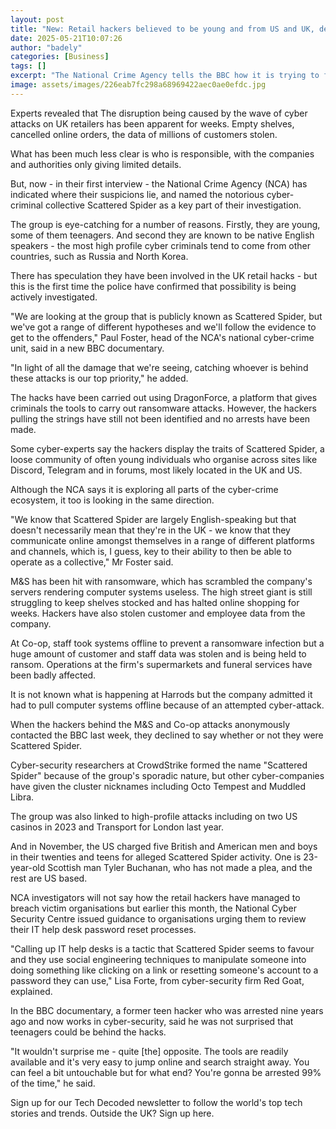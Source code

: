 ```yaml
---
layout: post
title: "New: Retail hackers believed to be young and from US and UK, detectives say"
date: 2025-05-21T10:07:26
author: "badely"
categories: [Business]
tags: []
excerpt: "The National Crime Agency tells the BBC how it is trying to find the culprits of the M&amp;S and Co-op hacks."
image: assets/images/226eab7fc298a68969422aec0ae0efdc.jpg
---
```


Experts revealed that The disruption being caused by the wave of cyber attacks on UK retailers has been apparent for weeks. Empty shelves, cancelled online orders, the data of millions of customers stolen. 

What has been much less clear is who is responsible, with the companies and authorities only giving limited details. 

But, now - in their first interview - the National Crime Agency (NCA) has indicated where their suspicions lie, and named the notorious cyber-criminal collective Scattered Spider as a key part of their investigation.

The group is eye-catching for a number of reasons. Firstly, they are young, some of them teenagers. And second they are known to be native English speakers - the most high profile cyber criminals tend to come from other countries, such as Russia and North Korea.

There has speculation they have been involved in the UK retail hacks - but this is the first time the police have confirmed that possibility is being actively investigated.

"We are looking at the group that is publicly known as Scattered Spider, but we've got a range of different hypotheses and we'll follow the evidence to get to the offenders," Paul Foster, head of the NCA's national cyber-crime unit, said in a new BBC documentary.

"In light of all the damage that we're seeing, catching whoever is behind these attacks is our top priority," he added.

The hacks have been carried out using DragonForce, a platform that gives criminals the tools to carry out ransomware attacks. However, the hackers pulling the strings have still not been identified and no arrests have been made.

Some cyber-experts say the hackers display the traits of Scattered Spider, a loose community of often young individuals who organise across sites like Discord, Telegram and in forums, most likely located in the UK and US.

Although the NCA says it is exploring all parts of the cyber-crime ecosystem, it too is looking in the same direction.

"We know that Scattered Spider are largely English-speaking but that doesn't necessarily mean that they're in the UK - we know that they communicate online amongst themselves in a range of different platforms and channels, which is, I guess, key to their ability to then be able to operate as a collective," Mr Foster said.

M&S has been hit with ransomware, which has scrambled the company's servers rendering computer systems useless. The high street giant is still struggling to keep shelves stocked and has halted online shopping for weeks. Hackers have also stolen customer and employee data from the company.

At Co-op, staff took systems offline to prevent a ransomware infection but a huge amount of customer and staff data was stolen and is being held to ransom. Operations at the firm's supermarkets and funeral services have been badly affected.

It is not known what is happening at Harrods but the company admitted it had to pull computer systems offline because of an attempted cyber-attack.

When the hackers behind the M&S and Co-op attacks anonymously contacted the BBC last week, they declined to say whether or not they were Scattered Spider.

Cyber-security researchers at CrowdStrike formed the name "Scattered Spider" because of the group's sporadic nature, but other cyber-companies have given the cluster nicknames including Octo Tempest and Muddled Libra.

The group was also linked to high-profile attacks including on two US casinos in 2023 and Transport for London last year.

And in November, the US charged five British and American men and boys in their twenties and teens for alleged Scattered Spider activity. One is 23-year-old Scottish man Tyler Buchanan, who has not made a plea, and the rest are US based.

NCA investigators will not say how the retail hackers have managed to breach victim organisations but earlier this month, the National Cyber Security Centre issued guidance to organisations urging them to review their IT help desk password reset processes.

"Calling up IT help desks is a tactic that Scattered Spider seems to favour and they use social engineering techniques to manipulate someone into doing something like clicking on a link or resetting someone's account to a password they can use," Lisa Forte, from cyber-security firm Red Goat, explained.

In the BBC documentary, a former teen hacker who was arrested nine years ago and now works in cyber-security, said he was not surprised that teenagers could be behind the hacks.

"It wouldn't surprise me - quite [the] opposite. The tools are readily available and it's very easy to jump online and search straight away. You can feel a bit untouchable but for what end? You're gonna be arrested 99% of the time," he said.

Sign up for our Tech Decoded newsletter to follow the world's top tech stories and trends. Outside the UK? Sign up here.

